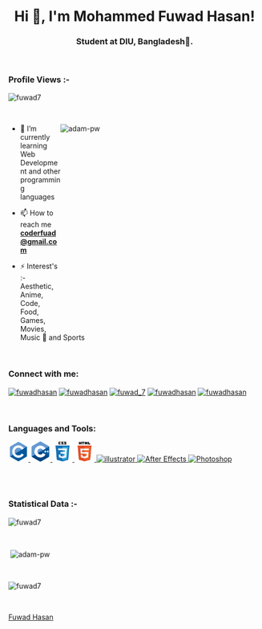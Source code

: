 <h1 align="center">Hi 👋, I'm Mohammed Fuwad Hasan!</h1>
<h3 align="center">Student at DIU, Bangladesh🌟.</h3>

<br>

<p align="right"> <h3>Profile Views :-</h3> <img src="https://komarev.com/ghpvc/?username=fuwad7&label=Profile%20views&color=0e75b6&style=flat"
    alt="fuwad7" /> 
  </p>

<br>

<p><img align="right" src="https://github.com/Adam-pw/Adam-pw/blob/main/animation_500_kxa883sd.gif" alt="adam-pw" height="400" width="400" /></p>


- 🌱 I’m currently learning Web Development and other programming languages

- 📫 How to reach me **coderfuad@gmail.com**

- ⚡ Interest's :- Aesthetic, Anime, Code, Food, Games, Movies, Music 🎵 and Sports
<br>

<h3 align="left">Connect with me:</h3>
<p align="left">
  <a href="https://www.linkedin.com/in/fuwadhasan/" target="blank"><img align="center"
      src="https://raw.githubusercontent.com/rahuldkjain/github-profile-readme-generator/master/src/images/icons/Social/linked-in-alt.svg"
      alt="fuwadhasan" height="30" width="40" /></a>
  <a href="https://fb.com/anaestheticsoul" target="blank"><img align="center"
      src="https://raw.githubusercontent.com/rahuldkjain/github-profile-readme-generator/master/src/images/icons/Social/facebook.svg"
      alt="fuwadhasan" height="30" width="40" /></a>
  <a href="https://instagram.com/fuwad_7" target="blank"><img align="center"
      src="https://raw.githubusercontent.com/rahuldkjain/github-profile-readme-generator/master/src/images/icons/Social/instagram.svg"
      alt="fuwad_7" height="30" width="40" /></a>
  <a href="https://www.hackerrank.com/fuwadhasan" target="blank"><img align="center"
      src="https://raw.githubusercontent.com/rahuldkjain/github-profile-readme-generator/master/src/images/icons/Social/hackerrank.svg"
      alt="fuwadhasan" height="30" width="40" /></a>
 <a href="https://twitter.com/fuwadhasan" target="blank"><img align="center"
      src="https://raw.githubusercontent.com/rahuldkjain/github-profile-readme-generator/master/src/images/icons/Social/twitter.svg"
      alt="fuwadhasan" height="30" width="40" /></a>
</p>

<br>

<h3 align="left">Languages and Tools:</h3>
<p align="left"> <a href="https://www.cprogramming.com/" target="_blank"
    rel="noreferrer"> <img src="https://raw.githubusercontent.com/devicons/devicon/master/icons/c/c-original.svg"
      alt="c" width="40" height="40" /> </a> <a href="https://www.w3schools.com/cpp/" target="_blank" rel="noreferrer">
    <img src="https://raw.githubusercontent.com/devicons/devicon/master/icons/cplusplus/cplusplus-original.svg"
      alt="cplusplus" width="40" height="40" /> </a> <a href="https://www.w3schools.com/css/" target="_blank"
    rel="noreferrer"> <img
      src="https://raw.githubusercontent.com/devicons/devicon/master/icons/css3/css3-original-wordmark.svg" alt="css3"
      width="40" height="40" /> </a> <a href="https://www.w3.org/html/" target="_blank" rel="noreferrer"> <img
      src="https://raw.githubusercontent.com/devicons/devicon/master/icons/html5/html5-original-wordmark.svg"
      alt="html5" width="40" height="40" /> </a> <a href="https://www.adobe.com/in/products/illustrator.html"
    target="_blank" rel="noreferrer"> <img
      src="https://www.vectorlogo.zone/logos/adobe_illustrator/adobe_illustrator-icon.svg" alt="illustrator" width="40"
      height="40" /> </a> <a href="https://www.java.com" target="_blank" rel="noreferrer"> <img
      src="https://brandeps.com/logo-download/A/Adobe-After-Effects-CC-logo-vector-01.svg" alt="After Effects" width="40"
      height="40" /> </a> <a href="https://www.java.com" target="_blank" rel="noreferrer"> <img
      src="https://brandeps.com/logo-download/A/Adobe-Photoshop-CC-logo-vector-01.svg" alt="Photoshop" width="40"
      height="40" /> </a> </p>

<br>

<br>

<h3>Statistical Data :-</h3>
<p><img align="center"
    src="https://github-readme-stats.vercel.app/api/top-langs?username=fuwad7&show_icons=true&locale=en&bg_color=0d1117&text_color=ffffff&layout=compact"
    alt="fuwad7" 
    bg_color=#808080/></p>

<br>

<p>&nbsp;<img align="center" src="https://github-readme-stats.vercel.app/api?username=fuwad7&show_icons=true&locale=en&bg_color=0d1117&text_color=ffffff&repo=convoychat"
    alt="adam-pw" /></p>

<br>

<p><img align="center" src="https://github-readme-streak-stats.herokuapp.com/?user=fuwad7&theme=dark&background=0d1117&date_format=M%20j%5B%2C%20Y%5D" alt="fuwad7" /></p>
      
<p align="left"> <a href="https://twitter.com/" target="blank"><img
      src="https://img.shields.io/twitter/follow/?logo=twitter&style=for-the-badge" alt="" /></a> </p>

[Fuwad Hasan](https://github.com/fuwad7)
